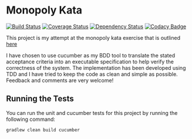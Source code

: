 # Monopoly Kata

[![Build Status](https://travis-ci.org/michaelruocco/monopoly-kata.svg?branch=master)](https://travis-ci.org/michaelruocco/monopoly-kata)
[![Coverage Status](https://coveralls.io/repos/michaelruocco/monopoly-kata/badge.svg?branch=master&service=github)](https://coveralls.io/github/michaelruocco/monopoly-kata?branch=master)
[![Dependency Status](https://www.versioneye.com/user/projects/5672ebd2107997003e0006be/badge.svg?style=flat)](https://www.versioneye.com/user/projects/5672ebd2107997003e0006be)
[![Codacy Badge](https://api.codacy.com/project/badge/Grade/3242984c31e94848b4c83784b8a40b50)](https://www.codacy.com/app/michael-ruocco/monopoly-kata?utm_source=github.com&amp;utm_medium=referral&amp;utm_content=michaelruocco/monopoly-kata&amp;utm_campaign=Badge_Grade)

This project is my attempt at the monopoly kata exercise that is outlined
[here](https://schuchert.github.io/wikispaces/pages/Monopoly)

I have chosen to use cucumber as my BDD tool to translate the stated acceptance criteria into an executable
specification to help verify the correctness of the system. The implementation has been developed using TDD and I have
tried to keep the code as clean and simple as possible. Feedback and comments are very welcome!

## Running the Tests

You can run the unit and cucumber tests for this project by running the following command:

```
gradlew clean build cucumber
```
